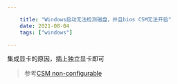 ```yaml
---

    title: "Windows启动无法检测磁盘，并且bios CSM无法开启"
    date: 2021-08-04
    tags: ["windows"]

---
```

集成显卡的原因，插上独立显卡即可  
> 参考[CSM non-configurable](https://www.asus.com/us/support/FAQ/1045467)